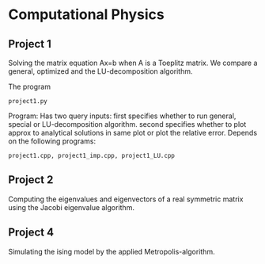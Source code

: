 # Computational Physics
## Project 1
Solving the matrix equation Ax=b when A is a Toeplitz matrix.
We compare a general, optimized and the LU-decomposition algorithm.

The program
```
project1.py
```
Program: Has two query inputs:
first specifies whether to run general, special or LU-decomposition algorithm.
second specifies whether to plot approx to analytical solutions in same plot
or plot the relative error.
Depends on the following programs:
```
project1.cpp, project1_imp.cpp, project1_LU.cpp
```
## Project 2
Computing the eigenvalues and eigenvectors of a real symmetric matrix using the
Jacobi eigenvalue algorithm.

## Project 4
Simulating the ising model by the applied Metropolis-algorithm.
